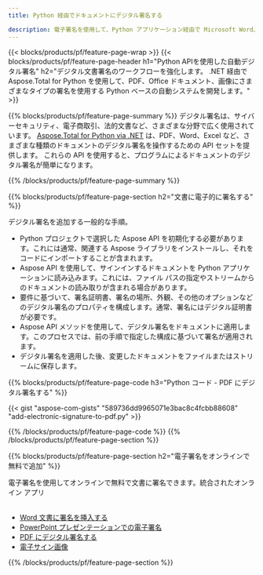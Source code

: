 ```yaml
---
title: Python 経由でドキュメントにデジタル署名する

description: 電子署名を使用して、Python アプリケーション経由で Microsoft Word、Excel、PowerPoint、PDF、画像などのドキュメントに署名します。アプリ経由でオンラインで電子署名を挿入します。
---
```


{{< blocks/products/pf/feature-page-wrap >}}
{{< blocks/products/pf/feature-page-header h1="Python APIを使用した自動デジタル署名" h2="デジタル文書署名のワークフローを強化します。 .NET 経由で Aspose.Total for Python を使用して、PDF、Office ドキュメント、画像にさまざまなタイプの署名を使用する Python ベースの自動システムを開発します。" >}}

{{% blocks/products/pf/feature-page-summary %}}
デジタル署名は、サイバーセキュリティ、電子商取引、法的文書など、さまざまな分野で広く使用されています。 [Aspose.Total for Python via .NET](https://products.aspose.com/total/python-net/) は、PDF、Word、Excel など、さまざまな種類のドキュメントのデジタル署名を操作するための API セットを提供します。 これらの API を使用すると、プログラムによるドキュメントのデジタル署名が簡単になります。

{{% /blocks/products/pf/feature-page-summary  %}}

{{% blocks/products/pf/feature-page-section  h2="文書に電子的に署名する" %}}

デジタル署名を追加する一般的な手順。  
- Python プロジェクトで選択した Aspose API を初期化する必要があります。これには通常、関連する Aspose ライブラリをインストールし、それをコードにインポートすることが含まれます。 
- Aspose API を使用して、サインインするドキュメントを Python アプリケーションに読み込みます。これには、ファイル パスの指定やストリームからのドキュメントの読み取りが含まれる場合があります。
- 要件に基づいて、署名証明書、署名の場所、外観、その他のオプションなどのデジタル署名のプロパティを構成します。通常、署名にはデジタル証明書が必要です。
- Aspose API メソッドを使用して、デジタル署名をドキュメントに適用します。このプロセスでは、前の手順で指定した構成に基づいて署名が適用されます。
- デジタル署名を適用した後、変更したドキュメントをファイルまたはストリームに保存します。

{{% blocks/products/pf/feature-page-code h3="Python コード - PDF にデジタル署名する" %}}

{{< gist "aspose-com-gists" "589736dd9965071e3bac8c4fcbb88608" "add-electronic-signature-to-pdf.py" >}}

{{% /blocks/products/pf/feature-page-code  %}}
{{% /blocks/products/pf/feature-page-section %}}

{{% blocks/products/pf/feature-page-section  h2="電子署名をオンラインで無料で追加" %}}

電子署名を使用してオンラインで無料で文書に署名できます。統合されたオンライン アプリ<br /><br />

- [Word 文書に署名を挿入する](https://products.aspose.com/total/python-net/signature/word/)
- [PowerPoint プレゼンテーションでの電子署名](https://products.aspose.com/total/python-net/signature/powerpoint/)
- [PDF にデジタル署名する](https://products.aspose.com/total/python-net/signature/pdf/)
- [電子サイン画像](https://products.aspose.com/total/python-net/signature/image/)

{{% /blocks/products/pf/feature-page-section %}}